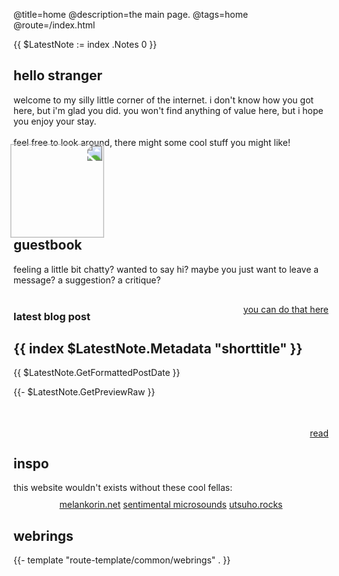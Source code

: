 @title=home
@description=the main page.
@tags=home
@route=/index.html

{{ $LatestNote := index .Notes 0 }}

<div class="grid-justify">
    <div>
        <h2> hello stranger </h2>
        <p>
            welcome to my silly little corner of the internet. i don't know how you got here, but i'm glad you did.
            you won't find anything of value here, but i hope you enjoy your stay. <br /><br />
            feel free to look around, there might some cool stuff you might like!
        </p>
    </div>
    <div id="kafu-home">
        <img src="static/imgs/kafu-peace.webp" height="100px"
            style="transform: scaleX(-1);scale: 1.5;position:relative;bottom: -5px;left:20px;pointer-events: none">
    </div>
</div>

<div class="grid">
    <div class="window">
        <div class="window-content">
            <h2> guestbook </h2>
            feeling a little bit chatty?
            wanted to say hi?
            maybe you just want to leave a message?
            a suggestion?
            a critique?
            <div style="text-align: right;position: relative;top: 30px;">
                <a class="href-right" href="https://xjunko.atabook.org/"> you can do that here </a>
            </div>
        </div>
    </div>
    <div class="window window-content blog" style="z-index: 2;">
        <h3> latest blog post </h3>
        <div>
            <h2> {{ index $LatestNote.Metadata "shorttitle" }} </h2><span> {{ $LatestNote.GetFormattedPostDate }}
            </span>
            <p
                style="height: 50px;overflow: hidden; display: -webkit-box; -webkit-box-orient: vertical; -webkit-line-clamp: 3;">
                {{- $LatestNote.GetPreviewRaw }}
            </p>
            <div style="text-align: right;position: relative;top: 2px;">
                <a class="href-right" href="/blog/{{ index $LatestNote.Metadata "slog" }}.html"> read </a>
            </div>
        </div>
    </div>
    <div class="window window-content">
        <h2> inspo </h2>
        this website wouldn't exists without these cool fellas:
        <div style="padding-top: 10px; text-align: center;">
            <a href="https://melankorin.net/"
                title="this version of the website was mostly based of kori's melankorin.net">melankorin.net</a>
            <a href="https://microsounds.github.io/"
                title="was what got me into making personal websites again.">sentimental microsounds</a>
            <a href="https://utsuho.rocks/"
                title="was the website i was inspired on when i was first starting.">utsuho.rocks</a>
        </div>
    </div>
    <div class="window window-content webrings blacken" style="height: 190px;">
        <h2> webrings </h2>
        {{- template "route-template/common/webrings" . }}
    </div>
</div>